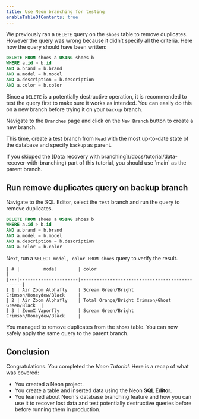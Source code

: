 ```yaml
---
title: Use Neon branching for testing
enableTableOfContents: true
---
```


We previously ran a `DELETE` query on the `shoes` table to remove duplicates. However the query was wrong because it didn’t specify all the criteria. Here how the query should have been written:

```sql
DELETE FROM shoes a USING shoes b
WHERE a.id > b.id
AND a.brand = b.brand
AND a.model = b.model
AND a.description = b.description
AND a.color = b.color
```

Since a `DELETE` is a potentially destructive operation, it is recommended to test the query first to make sure it works as intended. You can easily do this on a new branch before trying it on your `backup` branch.

Navigate to the `Branches` page and click on the `New Branch` button to create a new branch.

This time, create a test branch from `Head` with the most up-to-date state of the database and specify `backup` as parent.

<Admonition type="note">
If you skipped the [Data recovery with branching](/docs/tutorial/data-recover-with-branching) part of this tutorial, you should use `main` as the parent branch.
</Admonition>

## Run remove duplicates query on backup branch

Navigate to the SQL Editor, select the `test` branch and run the query to remove duplicates.

```sql
DELETE FROM shoes a USING shoes b
WHERE a.id > b.id
AND a.brand = b.brand
AND a.model = b.model
AND a.description = b.description
AND a.color = b.color
```

Next, run a `SELECT model, color FROM shoes` query to verify the result.

```text
| # |         model        | color                                          |
|---|----------------------|------------------------------------------------|
| 1 | Air Zoom Alphafly    | Scream Green/Bright Crimson/Honeydew/Black     |
| 2 | Air Zoom Alphafly    | Total Orange/Bright Crimson/Ghost Green/Black  |
| 3 | ZoomX Vaporfly       | Scream Green/Bright Crimson/Honeydew/Black     |
```

You managed to remove duplicates from the `shoes` table. You can now safely apply the same query to the parent branch.

## Conclusion

Congratulations. You completed the _Neon Tutorial_. Here is a recap of what was covered:

- You created a Neon project.
- You create a table and inserted data using the Neon **SQL Editor**.
- You learned about Neon's database branching feature and how you can use it to recover lost data and test potentially destructive queries before before running them in production.
